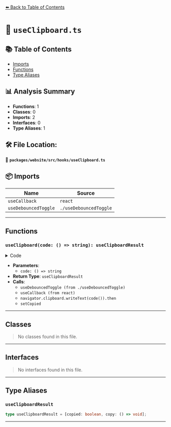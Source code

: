 [⬅️ Back to Table of Contents](../../../../index.md)

# 📄 `useClipboard.ts`

## 📚 Table of Contents

- [Imports](#imports)
- [Functions](#functions)
- [Type Aliases](#type-aliases)

## 📊 Analysis Summary

- **Functions**: 1
- **Classes**: 0
- **Imports**: 2
- **Interfaces**: 0
- **Type Aliases**: 1

## 🛠️ File Location:
📂 **`packages/website/src/hooks/useClipboard.ts`**

## 📦 Imports

| Name | Source |
|------|--------|
| `useCallback` | `react` |
| `useDebouncedToggle` | `./useDebouncedToggle` |


---

## Functions

### `useClipboard(code: () => string): useClipboardResult`

<details><summary>Code</summary>

```ts
export function useClipboard(code: () => string): useClipboardResult {
  const [copied, setCopied] = useDebouncedToggle(false);

  const copy = useCallback(
    () =>
      navigator.clipboard.writeText(code()).then(() => {
        setCopied(true);
      }),
    [setCopied, code],
  );

  return [copied, copy];
}
```
</details>

- **Parameters**:
  - `code: () => string`
- **Return Type**: `useClipboardResult`
- **Calls**:
  - `useDebouncedToggle (from ./useDebouncedToggle)`
  - `useCallback (from react)`
  - `navigator.clipboard.writeText(code()).then`
  - `setCopied`

---

## Classes

> No classes found in this file.


---

## Interfaces

> No interfaces found in this file.


---

## Type Aliases

### `useClipboardResult`

```ts
type useClipboardResult = [copied: boolean, copy: () => void];
```


---